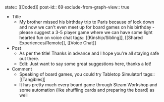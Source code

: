 state:: [[Coded]]
post-id:: 69
exclude-from-graph-view:: true

- Title
  - My brother missed his birthday trip to Paris because of lock down and now we can't even meet up for board games on his birthday - please suggest a 3-5 player game where we can have some light hearted fun on voice chat
    tags:: [[Kinship/Sibling]], [[Shared Experiences/Remote]], [[Voice Chat]]
- Post
  - As per the title! Thanks in advance and I hope you're all staying safe out there.
  - Edit: Just want to say some great suggestions here, thanks a lot!
- Comment
  - Speaking of board games, you could try Tabletop Simulator!
    tags:: [[Tangibles]]
  - It has pretty much every board game through Steam Workshop and some automation (like shuffling cards and preparing the board) as well
